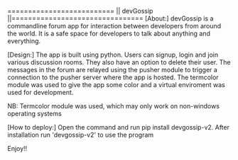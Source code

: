 ========================== || devGossip ||================================
[About:] devGossip is a commandline forum app for interaction between developers from around the world. It is a safe space for developers to talk about anything and everything.

[Design:] The app is built using python. Users can signup, login and join various discussion rooms. They also have an option to delete their user. The messages in the forum are relayed using the pusher module to trigger a connection to the pusher server where the app is hosted. The termcolor module was used to give the app some color and a virtual enviroment was used for development.

NB: Termcolor module was used, which may only work on non-windows operating systems

[How to deploy:] Open the command and run
pip install devgossip-v2. After installation run 'devgossip-v2' to use the program

Enjoy!!